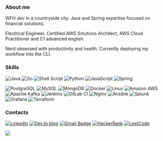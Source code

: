 <h3>About me</h3>

WFH dev in a countryside city. Java and Spring expertise focused on financial solutions.

Electrical Engineer. Certified AWS Solutions Architect, AWS Cloud Practitioner and C1 advanced english.

Nerd obsessed with productivity and health. Currently deploying my workflow into the CLI.


<h3>Skills</h3>

  ![Java](https://img.shields.io/badge/java-%23ED8B00.svg?style=for-the-badge&logo=openjdk&logoColor=white)
  ![Go](https://img.shields.io/badge/go-%2300ADD8.svg?style=for-the-badge&logo=go&logoColor=white)
  ![Shell Script](https://img.shields.io/badge/shell_script-%23121011.svg?style=for-the-badge&logo=gnu-bash&logoColor=white)
  ![Python](https://img.shields.io/badge/Python-14354C?style=for-the-badge&logo=python&logoColor=white)
  ![JavaScript](https://img.shields.io/badge/javascript-%23323330.svg?style=for-the-badge&logo=javascript&logoColor=%23F7DF1E)
  ![Spring](https://img.shields.io/badge/Spring-6DB33F?style=for-the-badge&logo=spring&logoColor=white)


  ![PostgreSQL](https://img.shields.io/badge/PostgreSQL-316192?style=for-the-badge&logo=postgresql&logoColor=white)
  ![MySQL](https://img.shields.io/badge/MySQL-133331?style=for-the-badge&logo=mysql&logoColor=white)
  ![MongoDB](https://img.shields.io/badge/MongoDB-4EA94B?style=for-the-badge&logo=mongodb&logoColor=white)
  ![Docker](https://img.shields.io/badge/Docker-430098?style=for-the-badge&logo=docker&logoColor=white)
  ![Linux](https://img.shields.io/badge/Linux-E34F26?style=for-the-badge&logo=linux&logoColor=black)
  ![Amazon AWS](https://img.shields.io/badge/Amazon_AWS-232F3E?style=for-the-badge&logo=amazon-aws&logoColor=white)
  ![Apache Kafka](https://img.shields.io/badge/Apache%20Kafka-000?style=for-the-badge&logo=apachekafka)
  ![Jenkins](https://img.shields.io/badge/Jenkins-D33833?style=for-the-badge&logo=jenkins&logoColor=white)
  ![GitLab CI](https://img.shields.io/badge/gitlab%20ci-%23181717.svg?style=for-the-badge&logo=gitlab&logoColor=white)
  ![Nginx](https://img.shields.io/badge/nginx-%23009639.svg?style=for-the-badge&logo=nginx&logoColor=white)
  ![Ansible](https://img.shields.io/badge/ansible-%231A1918.svg?style=for-the-badge&logo=ansible&logoColor=white)
  ![Splunk](https://img.shields.io/badge/splunk-%23000000.svg?style=for-the-badge&logo=splunk&logoColor=white)
  ![Grafana](https://img.shields.io/badge/grafana-%23F46800.svg?style=for-the-badge&logo=grafana&logoColor=white)
  ![Terraform](https://img.shields.io/badge/terraform-%235835CC.svg?style=for-the-badge&logo=terraform&logoColor=white)


<h3>Contacts</h3> 

[![LinkedIn](https://img.shields.io/badge/linkedin-%230077B5.svg?style=for-the-badge&logo=linkedin&logoColor=white)](https://www.linkedin.com/in/jpcairesf/)
[![Dev.to blog](https://img.shields.io/badge/dev.to-0A0A0A?style=for-the-badge&logo=dev.to&logoColor=white)](https://dev.to/jpcairesf)
[![Gmail Badge](https://img.shields.io/badge/Gmail-D14836?style=for-the-badge&logo=gmail&logoColor=white)](mailto:jpcairesf@gmail.com)
[![HackerRank](https://img.shields.io/badge/-Hackerrank-2EC866?style=for-the-badge&logo=HackerRank&logoColor=white)](https://www.hackerrank.com/profile/jpcairesf)
[![LeetCode](https://img.shields.io/badge/LeetCode-000000?style=for-the-badge&logo=LeetCode&logoColor=#d16c06)](https://www.leetcode.com/jpcairesf/)

![](https://komarev.com/ghpvc/?username=jpcairesf&color=006bed)
